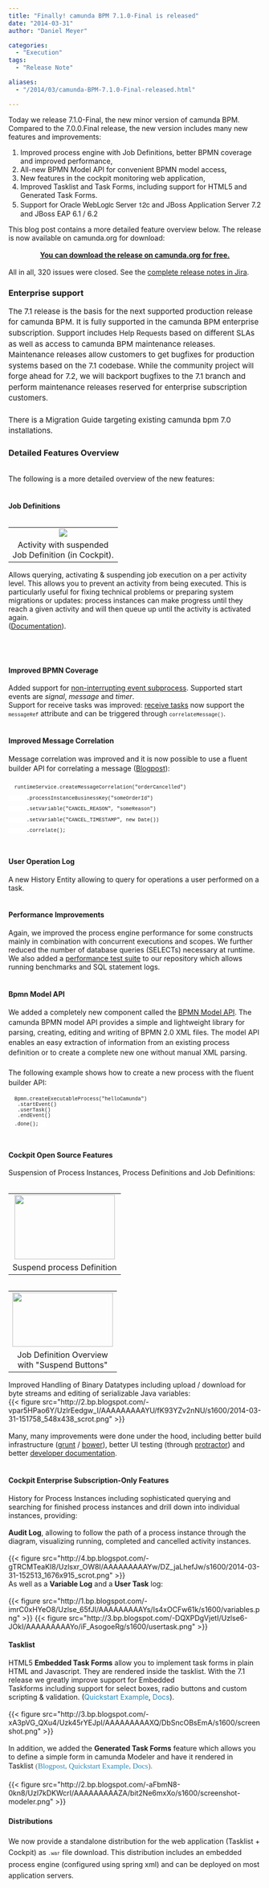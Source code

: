 ```yaml
---
title: "Finally! camunda BPM 7.1.0-Final is released"
date: "2014-03-31"
author: "Daniel Meyer"

categories:
  - "Execution"
tags: 
  - "Release Note"

aliases:
  - "/2014/03/camunda-BPM-7.1.0-Final-released.html"

---
```


<div>
Today we release 7.1.0-Final, the new minor version of camunda BPM. Compared to the 7.0.0.Final release, the new version includes many new features and improvements:<br />
<ol>
<li>Improved process engine with Job Definitions, better BPMN coverage and improved performance,</li>
<li>All-new BPMN Model API for convenient BPMN model access,</li>
<li>New features in the cockpit monitoring web application,</li>
<li>Improved Tasklist and Task Forms, including support for HTML5 and Generated Task Forms.</li>
<li>Support for&nbsp;<span style="background-color: white; font-family: 'Helvetica Neue', Helvetica, Arial, sans-serif; font-size: 14px; line-height: 20px;">Oracle WebLogic Server 12c</span>&nbsp;and JBoss Application Server 7.2 and JBoss EAP 6.1 / 6.2</li>
</ol>
<div>
This blog post contains a more detailed feature overview below. The release is now available on camunda.org for download:</div>
<br />
<div style="text-align: center;">
<b><a href="http://camunda.org/download">You can download the release on camunda.org for free.</a></b></div>
<div style="text-align: center;">
<br /></div>
<div style="text-align: left;">
All in all, 320 issues were closed. See the <a href="https://jira.camunda.com/secure/ReleaseNote.jspa?projectId=10230&amp;version=12891">complete release notes in Jira</a>.<br />
<a name='more'></a></div>
<h3>
Enterprise support&nbsp;</h3>
<span style="font-family: inherit;"><span style="background-color: white; font-size: 15px; line-height: 21.559999465942383px;">The 7.1 release is the basis for the next supported production release for camunda BPM. It is fully supported in&nbsp;</span><a href="http://camunda.com/bpm/enterprise/" style="background-color: white; font-size: 15px; line-height: 21.559999465942383px; text-decoration: none;">the camunda BPM enterprise subscription</a><span style="background-color: white; font-size: 15px; line-height: 21.559999465942383px;">. Support includes&nbsp;</span>Help Requests<span style="background-color: white; font-size: 15px; line-height: 21.559999465942383px;">&nbsp;based on different SLAs as well as access to camunda BPM maintenance releases. Maintenance releases allow customers to get bugfixes for production systems based on the 7.1 codebase. While the community project will forge ahead for 7.2, we will backport bugfixes to the 7.1 branch and perform maintenance releases reserved for enterprise subscription customers.</span><br style="background-color: white; font-size: 15px; line-height: 21.559999465942383px;" /><br style="background-color: white; font-size: 15px; line-height: 21.559999465942383px;" /><span style="background-color: white; font-size: 15px; line-height: 21.559999465942383px;">There is a&nbsp;</span><a href="http://docs.camunda.org/guides/migration-guide/" style="background-color: white; font-size: 15px; line-height: 21.559999465942383px; text-decoration: none;">Migration Guide</a><span style="background-color: white; font-size: 15px; line-height: 21.559999465942383px;">&nbsp;targeting existing camunda bpm 7.0 installations.</span></span><br />
<h3>
Detailed Features Overview</h3>
<div>
<br /></div>
The following is a more detailed overview of the new features:<br />
<br />
<h4>
Job Definitions</h4>
<div>
<table cellpadding="0" cellspacing="0" class="tr-caption-container" style="float: left; margin-right: 1em; text-align: left;"><tbody>
<tr><td style="text-align: center;"><a href="http://3.bp.blogspot.com/-i4RlHKHFhiA/UzlP88fzkxI/AAAAAAAAAXg/8rVSSCNASuM/s1600/2014-03-31-131919_154x119_scrot.png" imageanchor="1" style="clear: left; margin-bottom: 1em; margin-left: auto; margin-right: auto;"><img border="0" src="http://3.bp.blogspot.com/-i4RlHKHFhiA/UzlP88fzkxI/AAAAAAAAAXg/8rVSSCNASuM/s1600/2014-03-31-131919_154x119_scrot.png" /></a></td></tr>
<tr><td class="tr-caption" style="text-align: center;">Activity with suspended<br />
Job Definition (in Cockpit).</td></tr>
</tbody></table>
Allows querying, activating &amp; suspending job execution on a per activity level. This allows you to prevent an activity from being executed. This is particularly useful for fixing technical problems or preparing system migrations or updates: process instances can make progress until they reach a given activity and will then queue up until the activity is activated again.<br />
(<a href="http://docs.camunda.org/latest/guides/user-guide/#process-engine-process-engine-concepts-jobs-and-job-definitions">Documentation</a>).<br />
<br />
<br />
<br /></div>
<h4>
Improved BPMN Coverage</h4>
<div>
Added support for <a href="http://docs.camunda.org/latest/api-references/bpmn20/#overview-bpmn-20-overview-and-coverage-events">non-interrupting event subprocess</a>. Supported start events are <i>signal</i>, <i>message</i> and <i>timer</i>.&nbsp;</div>
<div>
Support for receive tasks was improved: <a href="http://docs.camunda.org/latest/api-references/bpmn20/#tasks-receive-task">receive tasks</a>&nbsp;now support the <span style="font-family: Courier New, Courier, monospace; font-size: x-small;">messageRef</span> attribute and can be triggered through <span style="font-family: Courier New, Courier, monospace; font-size: x-small;">correlateMessage()</span>.<br />
<br /></div>
<div>
<h4>
Improved Message Correlation</h4>
<div>
Message correlation was improved and it is now possible to use a fluent builder API for correlating a message&nbsp;<span style="background-color: white; line-height: 21.559999465942383px;">(</span><a href="http://blog.camunda.org/2014/03/fluent-api-for-message-correlation.html" style="background-color: white; line-height: 21.559999465942383px;">Blogpost</a><span style="background-color: white; line-height: 21.559999465942383px;">)</span>:</div>
<div>
<br /></div>
<div>
<span style="font-size: x-small;"><span style="background-color: white; font-family: 'Courier New', Courier, monospace; line-height: 21.559999465942383px;">&nbsp; runtimeService.createMessageCorrelation("orderCancelled")</span><br style="background-color: white; font-family: 'Times New Roman', Times, FreeSerif, serif; line-height: 21.559999465942383px;" /><span style="background-color: white; font-family: 'Courier New', Courier, monospace; line-height: 21.559999465942383px;">&nbsp; &nbsp; &nbsp; .processInstanceBusinessKey("someOrderId")</span><br style="background-color: white; font-family: 'Times New Roman', Times, FreeSerif, serif; line-height: 21.559999465942383px;" /><span style="background-color: white; font-family: 'Courier New', Courier, monospace; line-height: 21.559999465942383px;">&nbsp; &nbsp; &nbsp; .setVariable("CANCEL_REASON", "someReason")</span><br style="background-color: white; font-family: 'Times New Roman', Times, FreeSerif, serif; line-height: 21.559999465942383px;" /><span style="background-color: white; font-family: 'Courier New', Courier, monospace; line-height: 21.559999465942383px;">&nbsp; &nbsp; &nbsp; .setVariable("CANCEL_TIMESTAMP", new Date())</span><br style="background-color: white; font-family: 'Times New Roman', Times, FreeSerif, serif; line-height: 21.559999465942383px;" /><span style="background-color: white; font-family: 'Courier New', Courier, monospace; line-height: 21.559999465942383px;">&nbsp; &nbsp; &nbsp; .correlate();</span></span><br />
<span style="font-size: x-small;"><span style="background-color: white; font-family: 'Courier New', Courier, monospace; line-height: 21.559999465942383px;"><br /></span></span></div>
<h4>
User Operation Log</h4>
<div>
A new History Entity allowing to query for operations a user performed on a task.</div>
<div>
<br /></div>
<h4>
Performance Improvements</h4>
<div>
Again, we improved the process engine performance for some constructs mainly in combination with concurrent executions and scopes. We further reduced the number of database queries (SELECTs) necessary at runtime. We also added a <a href="https://github.com/camunda/camunda-bpm-platform/tree/master/qa/performance-tests-engine">performance test suite</a> to our repository which allows running benchmarks and SQL statement logs.<br />
<br /></div>
<h4>
Bpmn Model API</h4>
<div>
<span style="font-family: inherit;">We added a completely new component called the <a href="http://docs.camunda.org/latest/guides/user-guide/#bpmn-model-api">BPMN Model API</a>.&nbsp;<span style="background-color: white; line-height: 20px;">The camunda BPMN model API provides a simple and lightweight library for parsing, creating, editing and writing of BPMN 2.0 XML files. The model API enables an easy extraction of information from an existing process definition or to create a complete new one without manual XML parsing.&nbsp;</span></span></div>
<div>
<span style="font-family: inherit;"><span style="background-color: white; line-height: 20px;"><br /></span></span></div>
<div>
<span style="background-color: white;"><span style="font-family: inherit;"><span style="line-height: 20px;">The&nbsp;</span></span><span style="line-height: 20px;">following</span><span style="font-family: inherit;"><span style="line-height: 20px;">&nbsp;example shows how to create a new process with the fluent builder API:</span></span></span></div>
<div>
<br />
<span style="font-family: Courier New, Courier, monospace; font-size: x-small;">&nbsp; Bpmn.createExecutableProcess("helloCamunda")</span><br />
<span style="font-family: Courier New, Courier, monospace; font-size: x-small;">&nbsp; &nbsp;.startEvent()</span><br />
<span style="font-family: Courier New, Courier, monospace; font-size: x-small;">&nbsp; &nbsp;.userTask()</span><br />
<span style="font-family: Courier New, Courier, monospace; font-size: x-small;">&nbsp; &nbsp;.endEvent()</span><br />
<span style="font-family: Courier New, Courier, monospace; font-size: x-small;">&nbsp; .done();</span>
<span style="background-color: white; font-family: 'Courier New', Courier, monospace; font-size: x-small; line-height: 21.559999465942383px;">&nbsp;&nbsp;</span><br />
<span style="background-color: white; font-family: 'Courier New', Courier, monospace; font-size: x-small; line-height: 21.559999465942383px;"><br /></span></div>
<h4>
Cockpit Open Source Features</h4>
</div>
<div>
Suspension of Process Instances, Process Definitions and Job Definitions:<br />
<br />
<table cellpadding="0" cellspacing="0" class="tr-caption-container" style="float: left; margin-right: 1em; text-align: left;"><tbody>
<tr><td style="text-align: center;"><a href="http://1.bp.blogspot.com/-q-17Q334U7Q/Uzlp1yYQexI/AAAAAAAAAXw/-zKwldSQNns/s1600/2014-03-31-151117_590x380_scrot.png" imageanchor="1" style="clear: left; margin-bottom: 1em; margin-left: auto; margin-right: auto;"><img border="0" src="http://1.bp.blogspot.com/-q-17Q334U7Q/Uzlp1yYQexI/AAAAAAAAAXw/-zKwldSQNns/s1600/2014-03-31-151117_590x380_scrot.png" height="128" width="200" /></a></td></tr>
<tr><td class="tr-caption" style="text-align: center;">Suspend process Definition</td></tr>
</tbody></table>
<table align="center" cellpadding="0" cellspacing="0" class="tr-caption-container" style="float: left; margin-right: 1em; text-align: left;"><tbody>
<tr><td style="text-align: center;"><a href="http://4.bp.blogspot.com/-6tuHp6vzUp0/Uzlp2D01cdI/AAAAAAAAAX0/naWgO5ZhxGM/s1600/2014-03-31-151240_1670x907_scrot.png" imageanchor="1" style="clear: left; display: inline !important; margin-bottom: 1em; margin-left: auto; margin-right: auto; text-align: center;"><img border="0" src="http://4.bp.blogspot.com/-6tuHp6vzUp0/Uzlp2D01cdI/AAAAAAAAAX0/naWgO5ZhxGM/s1600/2014-03-31-151240_1670x907_scrot.png" height="108" width="200" /></a></td></tr>
<tr><td class="tr-caption" style="text-align: center;">Job Definition Overview <br />
with "Suspend Buttons"</td></tr>
</tbody></table>
<br />
<br />
<br />
<br /></div>
<div>
<br />
<br />
<br />
<br />
<br />
<br />
<br />
Improved Handling of Binary Datatypes including upload / download for byte streams and editing of serializable Java variables:</div>
<div>
{{< figure src="http://2.bp.blogspot.com/-vpar5HPao6Y/UzlrEedgw_I/AAAAAAAAAYU/fK93YZv2nNU/s1600/2014-03-31-151758_548x438_scrot.png" >}}
<div class="separator" style="clear: both; text-align: center;">
<br /></div>
Many, many improvements were done under the hood, including better build infrastructure (<a href="http://gruntjs.com/">grunt</a> / <a href="http://bower.io/">bower</a>), better UI testing (through <a href="https://github.com/angular/protractor">protractor</a>) and better <a href="https://github.com/angular/protractor">developer documentation</a>.<br />
<br /></div>
<h4>
Cockpit Enterprise Subscription-Only Features</h4>
<div>
History for Process Instances including sophisticated querying and searching for finished process instances and drill down into individual instances, providing:<br />
<br />
<b>Audit Log</b>, allowing to follow the path of a process instance through the diagram, visualizing running, completed and cancelled activity instances. <br />
<br />
{{< figure src="http://4.bp.blogspot.com/-gTRCMTeaKI8/Uzlsxr_OW8I/AAAAAAAAAYw/DZ_jaLhefJw/s1600/2014-03-31-152513_1676x915_scrot.png" >}}
<br />
As well as a <b>Variable Log</b> and a <b>User Task</b> log:<br />
<br />
{{< figure src="http://1.bp.blogspot.com/-imrC0xHYeO8/Uzlse_65fJI/AAAAAAAAAYs/Is4xOCFw61k/s1600/variables.png" >}}
{{< figure src="http://3.bp.blogspot.com/-DQXPDgVjetI/Uzlse6-JOkI/AAAAAAAAAYo/iF_AsogoeRg/s1600/usertask.png" >}}
<h4>
Tasklist</h4>
<div>
HTML5&nbsp;<b>Embedded Task Forms</b>&nbsp;allow you to implement task forms in plain HTML and Javascript. They are rendered inside the tasklist. With the 7.1 release we greatly improve support for Embedded<br />
Taskforms including support for select boxes, radio buttons and custom scripting &amp; validation. (<a href="https://github.com/camunda/camunda-quickstarts/tree/master/usertask/task-form-embedded" style="color: #2288bb; text-decoration: none;">Quickstart Example</a>,&nbsp;<a href="http://docs.camunda.org/latest/guides/user-guide/#tasklist-task-forms-embedded-task-forms" style="color: #2288bb; text-decoration: none;">Docs</a>).<br />
<br /></div>
<div>
{{< figure src="http://3.bp.blogspot.com/-xA3pVG_QXu4/Uzk45rYEJpI/AAAAAAAAAXQ/DbSncOBsEmA/s1600/screenshot.png" >}}
</div>
<div>
<br />
In addition, we added the <b>Generated Task Forms</b> feature which allows you to define a simple form in camunda Modeler and have it rendered in Tasklist&nbsp;<span style="background-color: white; color: #666666; font-family: 'Times New Roman', Times, FreeSerif, serif; font-size: 15px; line-height: 21.559999465942383px;">(</span><a href="http://blog.camunda.org/2013/12/how-to-use-generated-task-forms-with.html" style="background-color: white; color: #2288bb; font-family: 'Times New Roman', Times, FreeSerif, serif; font-size: 15px; line-height: 21.559999465942383px; text-decoration: none;">Blogpost</a><span style="background-color: white; color: #666666; font-family: 'Times New Roman', Times, FreeSerif, serif; font-size: 15px; line-height: 21.559999465942383px;">,&nbsp;</span><a href="https://github.com/camunda/camunda-quickstarts/tree/master/usertask/task-form-generated" style="background-color: white; color: #2288bb; font-family: 'Times New Roman', Times, FreeSerif, serif; font-size: 15px; line-height: 21.559999465942383px; text-decoration: none;">Quickstart Example</a><span style="background-color: white; color: #666666; font-family: 'Times New Roman', Times, FreeSerif, serif; font-size: 15px; line-height: 21.559999465942383px;">,&nbsp;</span><a href="http://docs.camunda.org/latest/guides/user-guide/#tasklist-task-forms-generated-task-forms" style="background-color: white; color: #2288bb; font-family: 'Times New Roman', Times, FreeSerif, serif; font-size: 15px; line-height: 21.559999465942383px; text-decoration: none;">Docs</a><span style="background-color: white; color: #666666; font-family: 'Times New Roman', Times, FreeSerif, serif; font-size: 15px; line-height: 21.559999465942383px;">).</span><br />
<br />
{{< figure src="http://2.bp.blogspot.com/-aFbmN8-0kn8/Uzl7kDKWcrI/AAAAAAAAAZA/bit2Ne6mxXo/s1600/screenshot-modeler.png" >}}
<br />
<h4>
<span style="background-color: white; font-family: inherit; line-height: 21.559999465942383px;">Distributions</span></h4>
</div>
<div>
<span style="background-color: white; font-family: inherit; line-height: 21.559999465942383px;">We now provide a standalone distribution for the web application (Tasklist&nbsp;+ Cockpit) as </span><span style="background-color: white; font-family: Courier New, Courier, monospace; font-size: x-small; line-height: 21.559999465942383px;">.war</span><span style="background-color: white; font-family: inherit; line-height: 21.559999465942383px;"> file download. This distribution includes an embedded process engine (configured using spring xml) and can be deployed on most application servers.</span></div>
<div>
<br /></div>
<ol><ol>
</ol>
</ol>
</div>
</div>